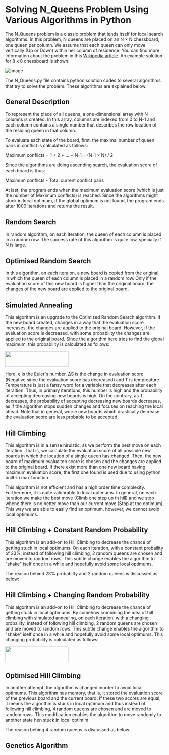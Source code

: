 # Solving N_Queens Problem Using Various Algorithms in Python

The N_Queens problem is a classic problem that lends itself for local search algorithms. In this problem, N queens are placed on an N × N chessboard, one queen per column. We assume that each queen can only move vertically (Up or Down) within her column of residence. 
You can find more information about the problem in this [Wikipedia article](https://en.wikipedia.org/wiki/Eight_queens_puzzle). An example solution for 8 x 8 chessboard is shown:

![image](https://user-images.githubusercontent.com/90617686/159763749-91840b80-e77f-4937-9cbd-0cdfd19f316d.png)


The N_Queens.py file contains python solution codes to several algorithms that try to solve the problem. These algorithms are explained below.


## General Description

To represent the place of all queens, a one-dimensional array with N columns is created. In this array, columns are indexed from 0 to N-1 and each column contains a single number that describes the row location of the residing queen in that column.

To evaluate each state of the board, first, the maximal number of queen pairs in conflict is calculated as follows:

Maximum conflicts = 1 + 2 + ... + N-1 = (N-1 × N) / 2

Since the algorithms are doing ascending search, the evaluation score of each board is thus:

Maximum conflicts - Total current conflict pairs

At last, the program ends when the maximum evaluation score (which is just the number of Maximum conflicts) is reached. Since the algorithms might stuck in local optimum, if the global optimum is not found, the program ends after 1000 iterations and returns the result.


## Random Search

In random algorithm, on each iteration, the queen of each column is placed in a random row. The success rate of this algorithm is quite low, specially if N is large.


## Optimised Random Search

In this algorithm, on each iteraion, a new board is copied from the original, in which the queen of each column is placed in a random row. Only if the evaluation score of this new board is higher than the original board, the changes of the new board are applied to the original board.


## Simulated Annealing

This algorithm is an upgrade to the Optimised Random Search algorithm. If the new board created, changes in a way that the evaluation score increases, the changes are applied to the original board. However, if the evaluation score is decreased, with some probability the changes are applied to the original board. Since the algorithm here tries to find the global maximum, this probability is calculated as follows:

<img src='https://user-images.githubusercontent.com/90617686/159782039-d45197cc-1b9b-4a5e-a2c6-72cdb93d59a4.png' width="200" height="50"/>

Here, e is the Euler's number, ∆S is the change in evaluation score (Negative since the evaluation score has decreased) and T is tempreature. Temperature is just a fansy word for a variable that decreases after each iteraition. Thus, in primary iterations, this number is high and the probability of accepting decreasing new boards is high. On the contrary, as T decreases, the probability of accepting decreasing new boards decreases, as if the algorithm stops sudden changes and focuses on reaching the local ahead. Note that in general, worse new boards which drastically decrease the evaluation score are less probable to be accepted.


## Hill Climbing

This algorithm is in a sense hiruistic, as we perform the best move on each iteration. That is, we calculate the evaluation score of all possible new boards in which the location of a single queen has changed. Then, the new board of maximum evaluaiton score is chosen and the changes are applied to the original board. If there exist more than one new board having maximum evaluation score, the first one found is used due to using python built-in max function.

This algorithm is not efficient and has a high order time complexity. Furthermore, it is quite valunrable to local optimums. In general, on each iteration we make the best move (Climb one step up th hill) and we stop whene there is no better move than our current move (Stop at the optimum). This way we are able to easily find an optimum, however, we cannot avoid local optimums.


## Hill Climbing + Constant Random Probability

This algorithm is an add-on to Hill Climbing to decrease the chance of getting stuck in local optimums. On each iteration, with a constant probaility of 23%, instead of following hill climbing, 2 random queens are chosen and are moved to random rows. This subtle change enables the algorithm to "shake" iself once in a while and hopefully avoid some local optimums.

The reason behind 23% probabilty and 2 random queens is discussed as below:



## Hill Climbing + Changing Random Probability

This algorithm is an add-on to Hill Climbing to decrease the chance of getting stuck in local optimums. By somehow combining the idea of hill climbing with simulated annealing, on each iteration, with a changing probaility, instead of following hill climbing, 2 random queens are chosen and are moved to random rows. This subtle change enables the algorithm to "shake" iself once in a while and hopefully avoid some local optimums. This changing probability is calculated as follows:

<img src='https://user-images.githubusercontent.com/90617686/159782039-d45197cc-1b9b-4a5e-a2c6-72cdb93d59a4.png' width="200" height="50"/>


## Optimised Hill Climbing

In another attempt, the algorithm is changed inorder to avoid local optimums. This algorithm has memory, that is, it stored the evaluation score of the previous board and the current board. If these two scores are equal, it means the algorithm is stuck in local optimum and thus instead of following hill climbing, 4 random queens are chosen and are moved to random rows. This modification enables the algorithm to move randomly to another state hen stuck in local optimim

The reason behing 4 random queens is discussed as below:

## Genetics Algorithm











